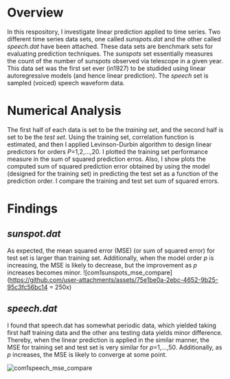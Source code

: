 # Overview
In this respository, I investigate linear prediction applied to time series. Two different time series data sets, one called _sunspots.dat_ and the other called _speech.dat_ have been attached. These data sets are benchmark sets for evaluating prediction techniques. The _sunspots_ set essentially measures the count of the number of sunspots observed via telescope in a given year. This data set was the first set ever (in1927) to be studided using linear autoregressive models (and hence linear prediction). The _speech_ set is sampled (voiced) speech waveform data.

# Numerical Analysis
The first half of each data is set to be the _training set_, and the second half is set to be the _test set_. Using the training set, correlation function is estimated, and then I applied Levinson-Durbin algorithm to design linear predictors for orders _P_=1,2,...,20. I plotted the training set performance measure in the sum of squared prediction erros. Also, I show plots the computed sum of squared prediction error obtained by using the model (designed for the training set) in predicting the test set as a function of the prediction order. I compare the training and test set sum of squared errors. 

# Findings
## _sunspot.dat_
As expected, the mean squared error (MSE) (or sum of squared error) for test set is larger than training set. Additionally, when the model order _p_ is increasing, the MSE is likely to decrease, but the improvement as _p_ increases becomes minor. 
![com1sunspots_mse_compare](https://github.com/user-attachments/assets/75e1be0a-2ebc-4652-9b25-95c3fc56bc14 = 250x)

## _speech.dat_
I found that speech.dat has somewhat periodic data, which yielded taking first half training data and the other ans testing data yields minor difference. Thereby, when the linear prediction is applied in the similar manner, the MSE for training set and test set is very similar for _p_=1,...,50. Additionally, as _p_ increases, the MSE is likely to converge at some point.

![com1speech_mse_compare](https://github.com/user-attachments/assets/155f7916-aa4c-45c4-aaba-ee4076a46671)
